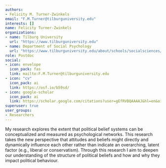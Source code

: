 ```yaml
---
authors:
- Felicity M. Turner-Zwinkels
email: "F.M.Turner@tilburguniversity.edu"
interests: []
name: Felicity Turner-Zwinkels
organizations:
- name: Tilburg University
  url: "https://www.tilburguniversity.edu"
- name: Department of Social Psychology
  url: "https://www.tilburguniversity.edu/about/schools/socialsciences/organization/departments/social-psychology"
role: Postdoc
social:
- icon: envelope
  icon_pack: fas
  link: mailto:F.M.Turner@tilburguniversity.edu
- icon: "cv"
  icon_pack: ai
  link: https://osf.io/b59sd/
- icon: google-scholar
  icon_pack: ai
  link: https://scholar.google.com/citations?user=gEfRVBQAAAAJ&hl=en&oi=ao
superuser: true
user_groups:
- Researchers
---
```


My research explores the extent that political belief systems can be conceptualized and measured as psychological networks. This research takes the new perspective that attitudes and beliefs might directly and dynamically influence each other rather than indicate an overarching, latent factor (e.g., liberal or conservatism). Through this research I aim to deepen our understanding of the structure of political beliefs and how and why they impact political behaviour.
